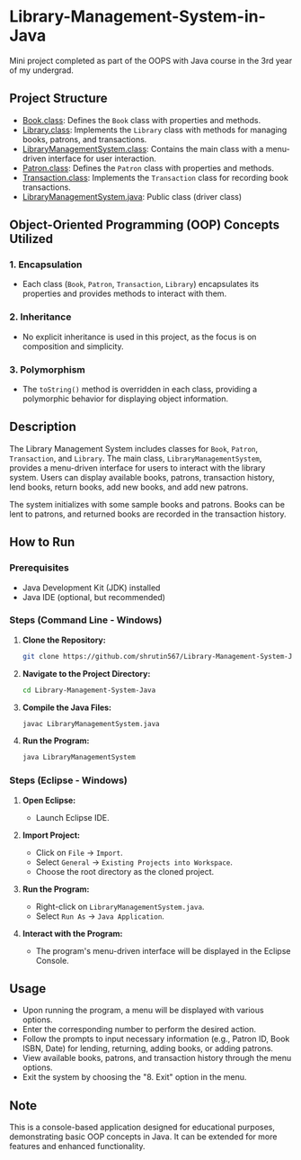 # Library-Management-System-in-Java
Mini project completed as part of the OOPS with Java course in the 3rd year of my undergrad.

## Project Structure

- [Book.class](https://github.com/shrutin567/Library-Management-System-Java/blob/main/Book.java): Defines the `Book` class with properties and methods.
- [Library.class](https://github.com/shrutin567/Library-Management-System-Java/blob/main/Library.java): Implements the `Library` class with methods for managing books, patrons, and transactions.
- [LibraryManagementSystem.class](https://github.com/shrutin567/Library-Management-System-Java/blob/main/LibraryManagementSystem.java): Contains the main class with a menu-driven interface for user interaction.
- [Patron.class](https://github.com/shrutin567/Library-Management-System-Java/blob/main/Patron.java): Defines the `Patron` class with properties and methods.
- [Transaction.class](https://github.com/shrutin567/Library-Management-System-Java/blob/main/Transaction.java): Implements the `Transaction` class for recording book transactions.
- [LibraryManagementSystem.java](LibraryManagementSystem.java): Public class (driver class)

  
## Object-Oriented Programming (OOP) Concepts Utilized

### 1. Encapsulation
- Each class (`Book`, `Patron`, `Transaction`, `Library`) encapsulates its properties and provides methods to interact with them.

### 2. Inheritance
- No explicit inheritance is used in this project, as the focus is on composition and simplicity.

### 3. Polymorphism
- The `toString()` method is overridden in each class, providing a polymorphic behavior for displaying object information.

## Description

The Library Management System includes classes for `Book`, `Patron`, `Transaction`, and `Library`. The main class, `LibraryManagementSystem`, provides a menu-driven interface for users to interact with the library system. Users can display available books, patrons, transaction history, lend books, return books, add new books, and add new patrons.

The system initializes with some sample books and patrons. Books can be lent to patrons, and returned books are recorded in the transaction history.

## How to Run

### Prerequisites

- Java Development Kit (JDK) installed
- Java IDE (optional, but recommended)

### Steps (Command Line - Windows)

1. **Clone the Repository:**
   ```bash
   git clone https://github.com/shrutin567/Library-Management-System-Java.git
   ```

2. **Navigate to the Project Directory:**
   ```bash
   cd Library-Management-System-Java
   ```

3. **Compile the Java Files:**
   ```bash
   javac LibraryManagementSystem.java
   ```

4. **Run the Program:**
   ```bash
   java LibraryManagementSystem
   ```

### Steps (Eclipse - Windows)

1. **Open Eclipse:**
   - Launch Eclipse IDE.

2. **Import Project:**
   - Click on `File` -> `Import`.
   - Select `General` -> `Existing Projects into Workspace`.
   - Choose the root directory as the cloned project.

3. **Run the Program:**
   - Right-click on `LibraryManagementSystem.java`.
   - Select `Run As` -> `Java Application`.

4. **Interact with the Program:**
   - The program's menu-driven interface will be displayed in the Eclipse Console.

## Usage

- Upon running the program, a menu will be displayed with various options.
- Enter the corresponding number to perform the desired action.
- Follow the prompts to input necessary information (e.g., Patron ID, Book ISBN, Date) for lending, returning, adding books, or adding patrons.
- View available books, patrons, and transaction history through the menu options.
- Exit the system by choosing the "8. Exit" option in the menu.

## Note

This is a console-based application designed for educational purposes, demonstrating basic OOP concepts in Java. It can be extended for more features and enhanced functionality.
